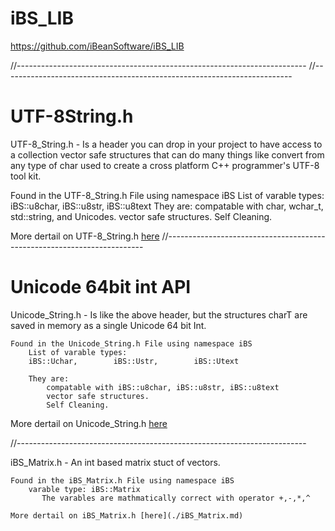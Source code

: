 # iBS_LIB
https://github.com/iBeanSoftware/iBS_LIB

//------------------------------------------------------------------------
//------------------------------------------------------------------------

# UTF-8String.h
UTF-8_String.h - Is a header you can drop in your project to have access to a collection vector safe structures that can do many things like convert from any type of char used to create a cross platform C++ programmer's UTF-8 tool kit. 

Found in the UTF-8_String.h File using namespace iBS
        List of varable types:
            iBS::u8char, iBS::u8str, iBS::u8text
        They are: 
            compatable with char, wchar_t, std::string, and Unicodes.
            vector safe structures.
            Self Cleaning.

More dertail on UTF-8_String.h [here](./UTF-8_String.md) 
//------------------------------------------------------------------------

# Unicode 64bit int API

Unicode_String.h - Is like the above header, but the structures charT are saved in memory as a single Unicode 64 bit Int.

    Found in the Unicode_String.h File using namespace iBS
        List of varable types:
        iBS::Uchar,        iBS::Ustr,        iBS::Utext

        They are: 
            compatable with iBS::u8char, iBS::u8str, iBS::u8text
            vector safe structures.
            Self Cleaning.

More dertail on Unicode_String.h [here](./Unicode_String.md) 

//------------------------------------------------------------------------

iBS_Matrix.h - An int based matrix stuct of vectors. 

    Found in the iBS_Matrix.h File using namespace iBS
        varable type: iBS::Matrix
           The varables are mathmatically correct with operator +,-,*,^
           
    More dertail on iBS_Matrix.h [here](./iBS_Matrix.md) 

